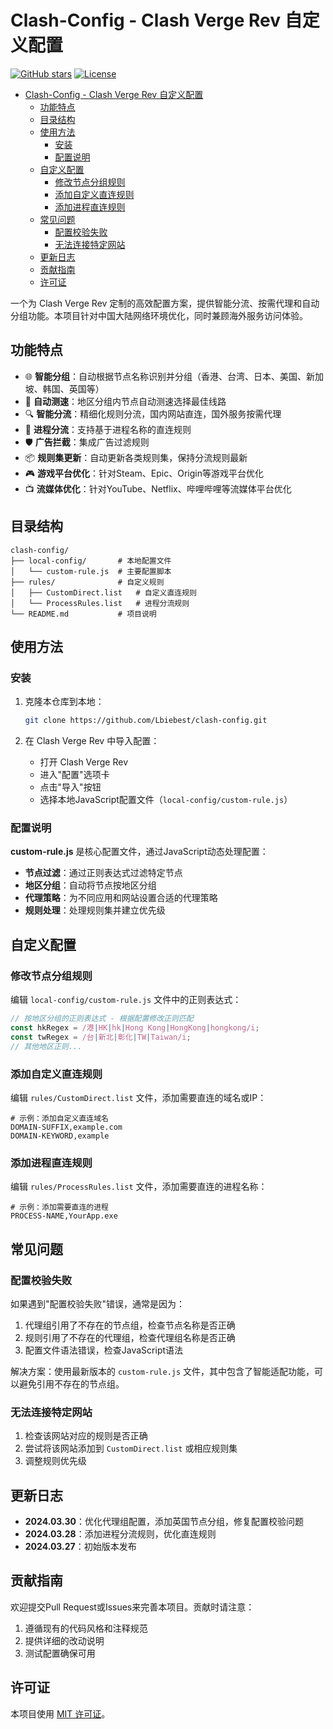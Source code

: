 # Clash-Config - Clash Verge Rev 自定义配置

[![GitHub stars](https://img.shields.io/github/stars/Lbiebest/clash-config?style=flat-square)](https://github.com/Lbiebest/clash-config/stargazers)
[![License](https://img.shields.io/github/license/Lbiebest/clash-config?style=flat-square)](https://github.com/Lbiebest/clash-config/LICENSE)

- [Clash-Config - Clash Verge Rev 自定义配置](#clash-config---clash-verge-rev-自定义配置)
  - [功能特点](#功能特点)
  - [目录结构](#目录结构)
  - [使用方法](#使用方法)
    - [安装](#安装)
    - [配置说明](#配置说明)
  - [自定义配置](#自定义配置)
    - [修改节点分组规则](#修改节点分组规则)
    - [添加自定义直连规则](#添加自定义直连规则)
    - [添加进程直连规则](#添加进程直连规则)
  - [常见问题](#常见问题)
    - [配置校验失败](#配置校验失败)
    - [无法连接特定网站](#无法连接特定网站)
  - [更新日志](#更新日志)
  - [贡献指南](#贡献指南)
  - [许可证](#许可证)

<!-- /code_chunk_output -->

一个为 Clash Verge Rev 定制的高效配置方案，提供智能分流、按需代理和自动分组功能。本项目针对中国大陆网络环境优化，同时兼顾海外服务访问体验。

## 功能特点

- 🌐 **智能分组**：自动根据节点名称识别并分组（香港、台湾、日本、美国、新加坡、韩国、英国等）
- 🚀 **自动测速**：地区分组内节点自动测速选择最佳线路
- 🔍 **智能分流**：精细化规则分流，国内网站直连，国外服务按需代理
- 📱 **进程分流**：支持基于进程名称的直连规则
- 🛡️ **广告拦截**：集成广告过滤规则
- 📦 **规则集更新**：自动更新各类规则集，保持分流规则最新
- 🎮 **游戏平台优化**：针对Steam、Epic、Origin等游戏平台优化
- 📺 **流媒体优化**：针对YouTube、Netflix、哔哩哔哩等流媒体平台优化

## 目录结构

```
clash-config/
├── local-config/       # 本地配置文件
│   └── custom-rule.js  # 主要配置脚本
├── rules/              # 自定义规则
│   ├── CustomDirect.list   # 自定义直连规则
│   └── ProcessRules.list   # 进程分流规则
└── README.md           # 项目说明
```

## 使用方法

### 安装

1. 克隆本仓库到本地：

   ```bash
   git clone https://github.com/Lbiebest/clash-config.git
   ```

2. 在 Clash Verge Rev 中导入配置：
   - 打开 Clash Verge Rev
   - 进入"配置"选项卡
   - 点击"导入"按钮
   - 选择本地JavaScript配置文件（`local-config/custom-rule.js`）

### 配置说明

**custom-rule.js** 是核心配置文件，通过JavaScript动态处理配置：

- **节点过滤**：通过正则表达式过滤特定节点
- **地区分组**：自动将节点按地区分组
- **代理策略**：为不同应用和网站设置合适的代理策略
- **规则处理**：处理规则集并建立优先级

## 自定义配置

### 修改节点分组规则

编辑 `local-config/custom-rule.js` 文件中的正则表达式：

```javascript
// 按地区分组的正则表达式 - 根据配置修改正则匹配
const hkRegex = /港|HK|hk|Hong Kong|HongKong|hongkong/i;
const twRegex = /台|新北|彰化|TW|Taiwan/i;
// 其他地区正则...
```

### 添加自定义直连规则

编辑 `rules/CustomDirect.list` 文件，添加需要直连的域名或IP：

```
# 示例：添加自定义直连域名
DOMAIN-SUFFIX,example.com
DOMAIN-KEYWORD,example
```

### 添加进程直连规则

编辑 `rules/ProcessRules.list` 文件，添加需要直连的进程名称：

```
# 示例：添加需要直连的进程
PROCESS-NAME,YourApp.exe
```

## 常见问题

### 配置校验失败

如果遇到"配置校验失败"错误，通常是因为：

1. 代理组引用了不存在的节点组，检查节点名称是否正确
2. 规则引用了不存在的代理组，检查代理组名称是否正确
3. 配置文件语法错误，检查JavaScript语法

解决方案：使用最新版本的 `custom-rule.js` 文件，其中包含了智能适配功能，可以避免引用不存在的节点组。

### 无法连接特定网站

1. 检查该网站对应的规则是否正确
2. 尝试将该网站添加到 `CustomDirect.list` 或相应规则集
3. 调整规则优先级

## 更新日志

- **2024.03.30**：优化代理组配置，添加英国节点分组，修复配置校验问题
- **2024.03.28**：添加进程分流规则，优化直连规则
- **2024.03.27**：初始版本发布

## 贡献指南

欢迎提交Pull Request或Issues来完善本项目。贡献时请注意：

1. 遵循现有的代码风格和注释规范
2. 提供详细的改动说明
3. 测试配置确保可用

## 许可证

本项目使用 [MIT 许可证](LICENSE)。
